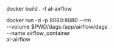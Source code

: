 docker build . -t al-airflow

docker run -d -p 8080:8080 --rm \
   --volume $PWD/dags:/app/airflow/dags \
   --name airflow_container \
   al-airflow